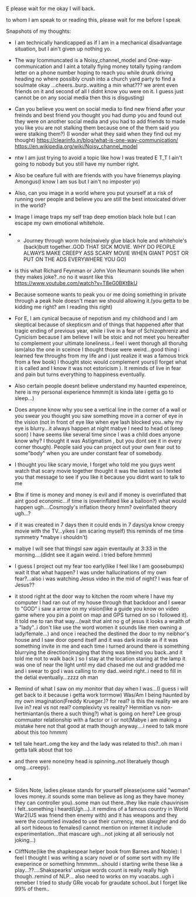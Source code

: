 E please wait for me okay I will back.

to whom I am speak to or reading this, please wait for me before I speak

Snapshots of my thoughts:
* I am technically handicapped as if I am in a mechanical disadvantage situation, but I ain't given up nothing yo.
* The way Icommuncated is a Noisy_channel_model and One-way-communication and I aint a totally flying money totally typing random letter on a phone number hoping to reach you while drunk driving heading no where possibly crush into a church yard party to find a soulmate okay ...cheers..burp..waiting a min what??? we arent even friends on it and second of all I didnt know you were on it. I guess just cannot be on any social media then this is disgusting)
* Can you believe you went on social media to find new friend after your freinds and best friend you thought you had dump you and found out they were on another social media and you had to add friends to made you like you are not stalking them because one of the them said you were stalking them?)
(I wonder what they said when they find out my thought) 
https://clearinfo.in/blog/what-is-one-way-communication/
https://en.wikipedia.org/wiki/Noisy_channel_model
* ntw I am just trying to avoid a topic like how I was treated E T_T I ain't going to nobody but you still have my number right.
* Also be ceafure full with are friends with you have frienemys playing Amongus(I know I am sus but I ain't no imposter yo)
* Also, can you image in a world where you put yourself at a risk of running over people and believe you are still the best intoxicated driver in the world?
* Image I image traps my self trap deep emotion  black hole but I can escape my own emotional whitehole.
* * Journey through worm hole(naively glue black hole and whitehole's (back)butt together..GOD THAT SICK MOVIE. WHY DO PEOPLE ALWAYS MAKE CREEPY ASS SCARY MOVIE WHEN GIANT POST OR PUT ON THE ADS EVERYWHERE YOU GO)
* is this what Richard Feynman or John Von Neumann sounds like when they makes joke?..no no it wasnt like this
https://www.youtube.com/watch?v=T8eG0BKtBkU
* Because someone wants to peak you or me doing something in private through a peak hole doesn't mean we should allowing it.(you getta to be kidding me right? am I reading this right)
* For E, I am cynical because of nepotism and my childhood and I am skeptical because of skepticsm and of things that happened after that tragic ending of previous year, while i live in a fear of Schizophreniz and Cynicism because I am believe I will be stoic and not meet you hereafter to complement your ultimate loneliness..i feel i went thorugh all thoruhg ism(also the one in sceince I thought those were weird...good thing i learned few throughs from my life and i just realize it was a famous trick from a few book)
I thought stoic would complement yours(I forget what it is called and I know it was not estoricism ). It reminds of live in fear and pain but turns everything to happiness eventually.
* Also certain people doesnt believe understand my haunted expereince, here is my personal experience hmmm(it is kinda late i getta go to sleep...)
* Does anyone know why you see a vertical line in the corner of a wall or you swear you thought you saw something move in a corner of eye in the vision (not in front of eye like when eye lash blocked you..why my eye is blurry...it always happen at night mabye I need to head ot lseep soon) I have seems like several time since I was a child does anyone know why? I thought it was Astigmatism , but you dont see it in every corner though). People said you can project out your own fear out to some"body" when you are under constant fear of somebody.
* I thought you like scary movie, I forget who told me you guys went watch that scary movie together thought it was the lastest so I texted you that message to see if you like it because you didnt want to talk to me
* Btw if time is money and money is evil and if money is overinflated that aint good economic...if time is (overinflated like a balloon?) what would happen ugh....Cosmogly's inflation theory hmm? oveinflated theory ugh...?
* if it was created in 7 days then it could ends in 7 days(ya know creepy movie with the TV...yikes I am scaring myself) this reminds of me time symmetry *mabye i shouldn't)
* mabye I will see that thingsI saw again eventaully at 3:33 in the morning....(didnt see it again weird. i tried before hmmm)
* I guess I project out my fear too early(like I feel like I am goosebumps) wait it that what happen? I was under hallucinations of my own fear?...also i was watching Jesus video in the mid of night? I was fear of Jesus?? 
* it stood right at the door way to kitchen the room where I have my computer I had ran out of my house through that backdoor and I swear to "GOD" i saw a arrow on my vision(like a guide you know on video game where you pin a point on map and GPS turned on so i followed it). It told me to ran that way...(wait that aint no g of jesus it looks a wraith of a "lady"..i don't like use the word women it sounds like men owning a lady/female...)
and once i reached the destined the door to my neibhor's house and I saw door opend itself and it was dark inside as if it was something invite in me and each time i turned around there is something blurrying the direction(imaging that thing was bheind you back..and it told me not to walk back ) so I stay at the location staring at the lamp it was one of near the light until my dad chased me out and gradded me and i swear to god i was calling to my dad..weird right..i need to fill in the detial eventually...zzzz oh man
* Remind of what I saw on my monitor that day when I was...(I guess i will get back to it because i getta work torrmow)
  Was/Am I being haunted by my own imagination(Freddy Krueger.)? for real? is this the reality we are live in? real vs not real? complexivty vs reality? Hermitian vs non-hertmiantan(is there a such thing?) what is going on here? Lee group commuator relationship with a factor or i or not(Mabye i am making a mistake here not that good at math though anyway....i need to talk more about this too hmmm)

* tell tale heart..omg the key and the lady was related to this?..oh man i getta talk about that too
* and there were none(my head is spinning..not literatuely though omg...creepy).
*
* Sides Note, ladies please stands for yourself please(some said "woman" loves money..it sounds some man believe as long as they have money they can controller you)..some man out there..they like male chauvinism i felt..something i heard(Ugh...)..it remdins of a famous country in World War2(US was friend then enemy with) and it has weapons and they were the countried invaded to use their currency, man slaugher and do all sort hideous to females(I cannot mention on internet it include experimentation...that mascare ugh...not joking at all seriously not joking...)

* CliffNote(like the shapkespear helper book from Barnes and Noble): I feel I thought I was writing a scary novel or of some sort with my life exeperince or something hmmmm...should i starting write these like a play...??....Shakspearks' unique words count is really really high though..remind of NLP...
 also need to works on my voacabs..ugh i remeber I tried to study GRe vocab for graudate school..but I forget like 99% of them..
